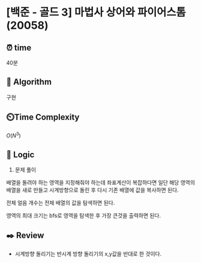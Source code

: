 # [백준 - 골드 3] 마법사 상어와 파이어스톰 (20058)

## ⏰  **time**

40분

## :pushpin: **Algorithm**

구현

## ⏲️**Time Complexity**

$O(N^3)$

## :round_pushpin: **Logic**
1. 문제 풀이

배열을 돌려야 하는 영역을 지정해줘야 하는데 좌표계산이 복잡하다면 일단 해당 영역의 배열을 새로 만들고 시계방향으로 돌린 후 다시 기존 배열에 값을 복사하면 된다.

전체 얼음 개수는 전체 배열의 값을 탐색하면 된다.

영역의 최대 크기는 bfs로 영역을 탐색한 후 가장 큰것을 출력하면 된다.

## :black_nib: **Review**
- 시계방향 돌리기는 반시계 방향 돌리기의 x,y값을 반대로 한 것이다.